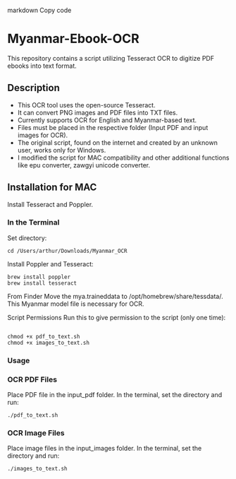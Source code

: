 
markdown
Copy code
# Myanmar-Ebook-OCR

This repository contains a script utilizing Tesseract OCR to digitize PDF ebooks into text format.

## Description

- This OCR tool uses the open-source Tesseract.
- It can convert PNG images and PDF files into TXT files.
- Currently supports OCR for English and Myanmar-based text.
- Files must be placed in the respective folder (Input PDF and input images for OCR).
- The original script, found on the internet and created by an unknown user, works only for Windows.
- I modified the script for MAC compatibility and other additional functions like epu converter, zawgyi unicode converter.

## Installation for MAC

Install Tesseract and Poppler.

### In the Terminal

Set directory:
```
cd /Users/arthur/Downloads/Myanmar_OCR
```
Install Poppler and Tesseract:

```
brew install poppler
brew install tesseract
```
From Finder
Move the mya.traineddata to /opt/homebrew/share/tessdata/. This Myanmar model file is necessary for OCR.

Script Permissions
Run this to give permission to the script (only one time):

```

chmod +x pdf_to_text.sh
chmod +x images_to_text.sh
```

### Usage
### OCR PDF Files
Place PDF file in the input_pdf folder.
In the terminal, set the directory and run:
```
./pdf_to_text.sh
```
### OCR Image Files
Place image files in the input_images folder.
In the terminal, set the directory and run:
```
./images_to_text.sh
```




